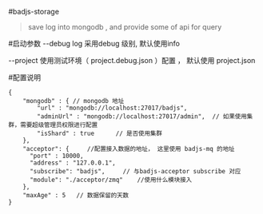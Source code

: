 #badjs-storage

> save log into mongodb , and provide some of api for query 

#启动参数
--debug log 采用debug 级别, 默认使用info

--project 使用测试环境（ project.debug.json ）配置 ， 默认使用 project.json

#配置说明
```
{
    "mongodb" : { // mongodb 地址 
        "url" : "mongodb://localhost:27017/badjs",  
        "adminUrl" : "mongodb://localhost:27017/admin",  // 如果使用集群，需要超级管理员权限进行配置
        "isShard" : true      // 是否使用集群
    },
    "acceptor": {     //配置接入数据的地址， 这里使用 badjs-mq 的地址
      "port" : 10000,
      "address" : "127.0.0.1",
      "subscribe": "badjs",     // 与badjs-acceptor subscribe 对应
      "module": "./acceptor/zmq"    //使用什么模块接入
    },
    "maxAge" : 5   // 数据保留的天数
}
```